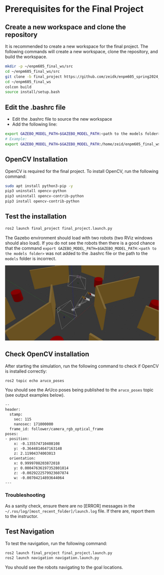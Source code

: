 

# Prerequisites for the Final Project

## Create a new workspace and clone the repository

It is recommended to create a new workspace for the final project. The following commands will create a new workspace, clone the repository, and build the workspace.

```bash
mkdir -p ~/enpm605_final_ws/src
cd ~/enpm605_final_ws/src
git clone -b final_project https://github.com/zeidk/enpm605_spring2024_ros.git
cd ~/enpm605_final_ws
colcon build
source install/setup.bash
```
## Edit the .bashrc file

* Edit the .bashrc file to source the new workspace
* Add the following line:
```bash
export GAZEBO_MODEL_PATH=$GAZEBO_MODEL_PATH:<path to the models folder>
# Example:
export GAZEBO_MODEL_PATH=$GAZEBO_MODEL_PATH:/home/zeid/enpm605_final_ws/src/enpm605_spring2024_ros/enpm605_final_project/models
```


## OpenCV Installation

OpenCV is required for the final project. To install OpenCV, run the following command:

```bash
sudo apt install python3-pip -y
pip3 uninstall opencv-python
pip3 uninstall opencv-contrib-python
pip3 install opencv-contrib-python
```

## Test the installation

```bash
ros2 launch final_project final_project.launch.py
```
The Gazebo environment should load with two robots (two RViz windows should also load). If you do not see the robots then there is a good chance that the command ```export GAZEBO_MODEL_PATH=$GAZEBO_MODEL_PATH:<path to the models folder>``` was not added to the .bashrc file or the path to the `models` folder is incorrect.

![Simulation Environment](figures/gazebo.jpg)

## Check OpenCV installation

After starting the simulation, run the following command to check if OpenCV is installed correctly:
```bash
ros2 topic echo aruco_poses
```

You should see the ArUco poses being published to the `aruco_poses` topic (see output examples below).

```terminal
--
header:
  stamp:
    sec: 115
    nanosec: 171000000
  frame_id: follower/camera_rgb_optical_frame
poses:
- position:
    x: -0.135574710408108
    y: -0.3644814647163148
    z: 2.11904374003013
  orientation:
    x: 0.9999708203872018
    y: 0.00047636197352801814
    z: -0.0029222579923607874
    w: -0.00704214893644064
---
```

### Troubleshooting


As a sanity check, ensure there are no [ERROR] messages in the `~/.ros/log/[most_recent_folder]/launch.log` file. If there are, report them to the instructor.

## Test Navigation

To test the navigation, run the following command:

```bash
ros2 launch final_project final_project.launch.py
ros2 launch navigation navigation.launch.py
```

You should see the robots navigating to the goal locations.